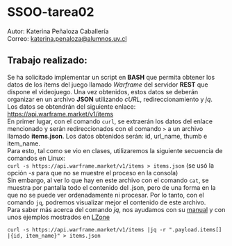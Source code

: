 # SSOO-tarea02
Autor: Katerina Peñaloza Caballería <br/>
Correo: katerina.penaloza@alumnos.uv.cl

## Trabajo realizado:
Se ha solicitado implementar un script en **BASH** que permita obtener los datos de los ítems del juego llamado *Warframe* del servidor **REST** que dispone el videojuego. Una vez obtenidos, estos datos se deberán organizar en un archivo **JSON** utilizando *cURL*, redireccionamiento y *jq*. <br/>
Los datos se obtendrán del siguiente enlace: https://api.warframe.market/v1/items <br/>
En primer lugar, con el comando ``curl``, se extraerán los datos del enlace mencionado y serán redireccionados con el comando ``>`` a un archivo llamado **items.json**. Los datos obtenidos serán: id, url_name, thumb e item_name. <br/>
Para esto, tal como se vio en clases, utilizaremos la siguiente secuencia de comandos en Linux: <br/>
``curl -s https://api.warframe.market/v1/items > items.json``  (se usó la opción *-s* para que no se muestre el proceso en la consola) <br/>
Sin embargo, al ver lo que hay en este archivo con el comando ``cat``, se muestra por pantalla todo el contenido del .json, pero de una forma en la que no se puede ver ordenadamente ni procesar. Por lo tanto, con el comando `jq`, podremos visualizar mejor el contenido de este archivo. <br/> 
Para saber más acerca del comando *jq*, nos ayudamos con su [manual](https://stedolan.github.io/jq/manual/) y con unos ejemplos mostrados en [LZone](https://lzone.de/cheat-sheet/jq) <br/>

``curl -s https://api.warframe.market/v1/items |jq -r ".payload.items[] |{id, item_name}" > items.json``
